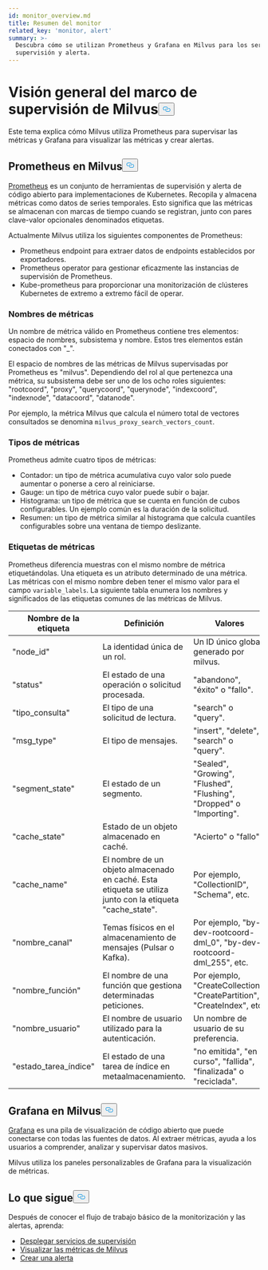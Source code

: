 ```yaml
---
id: monitor_overview.md
title: Resumen del monitor
related_key: 'monitor, alert'
summary: >-
  Descubra cómo se utilizan Prometheus y Grafana en Milvus para los servicios de
  supervisión y alerta.
---
```

<h1 id="Milvus-monitoring-framework-overview" class="common-anchor-header">Visión general del marco de supervisión de Milvus<button data-href="#Milvus-monitoring-framework-overview" class="anchor-icon" translate="no">
      <svg translate="no"
        aria-hidden="true"
        focusable="false"
        height="20"
        version="1.1"
        viewBox="0 0 16 16"
        width="16"
      >
        <path
          fill="#0092E4"
          fill-rule="evenodd"
          d="M4 9h1v1H4c-1.5 0-3-1.69-3-3.5S2.55 3 4 3h4c1.45 0 3 1.69 3 3.5 0 1.41-.91 2.72-2 3.25V8.59c.58-.45 1-1.27 1-2.09C10 5.22 8.98 4 8 4H4c-.98 0-2 1.22-2 2.5S3 9 4 9zm9-3h-1v1h1c1 0 2 1.22 2 2.5S13.98 12 13 12H9c-.98 0-2-1.22-2-2.5 0-.83.42-1.64 1-2.09V6.25c-1.09.53-2 1.84-2 3.25C6 11.31 7.55 13 9 13h4c1.45 0 3-1.69 3-3.5S14.5 6 13 6z"
        ></path>
      </svg>
    </button></h1><p>Este tema explica cómo Milvus utiliza Prometheus para supervisar las métricas y Grafana para visualizar las métricas y crear alertas.</p>
<h2 id="Prometheus-in-Milvus" class="common-anchor-header">Prometheus en Milvus<button data-href="#Prometheus-in-Milvus" class="anchor-icon" translate="no">
      <svg translate="no"
        aria-hidden="true"
        focusable="false"
        height="20"
        version="1.1"
        viewBox="0 0 16 16"
        width="16"
      >
        <path
          fill="#0092E4"
          fill-rule="evenodd"
          d="M4 9h1v1H4c-1.5 0-3-1.69-3-3.5S2.55 3 4 3h4c1.45 0 3 1.69 3 3.5 0 1.41-.91 2.72-2 3.25V8.59c.58-.45 1-1.27 1-2.09C10 5.22 8.98 4 8 4H4c-.98 0-2 1.22-2 2.5S3 9 4 9zm9-3h-1v1h1c1 0 2 1.22 2 2.5S13.98 12 13 12H9c-.98 0-2-1.22-2-2.5 0-.83.42-1.64 1-2.09V6.25c-1.09.53-2 1.84-2 3.25C6 11.31 7.55 13 9 13h4c1.45 0 3-1.69 3-3.5S14.5 6 13 6z"
        ></path>
      </svg>
    </button></h2><p><a href="https://prometheus.io/docs/introduction/overview/">Prometheus</a> es un conjunto de herramientas de supervisión y alerta de código abierto para implementaciones de Kubernetes. Recopila y almacena métricas como datos de series temporales. Esto significa que las métricas se almacenan con marcas de tiempo cuando se registran, junto con pares clave-valor opcionales denominados etiquetas.</p>
<p>Actualmente Milvus utiliza los siguientes componentes de Prometheus:</p>
<ul>
<li>Prometheus endpoint para extraer datos de endpoints establecidos por exportadores.</li>
<li>Prometheus operator para gestionar eficazmente las instancias de supervisión de Prometheus.</li>
<li>Kube-prometheus para proporcionar una monitorización de clústeres Kubernetes de extremo a extremo fácil de operar.</li>
</ul>
<h3 id="Metric-names" class="common-anchor-header">Nombres de métricas</h3><p>Un nombre de métrica válido en Prometheus contiene tres elementos: espacio de nombres, subsistema y nombre. Estos tres elementos están conectados con &quot;_&quot;.</p>
<p>El espacio de nombres de las métricas de Milvus supervisadas por Prometheus es &quot;milvus&quot;. Dependiendo del rol al que pertenezca una métrica, su subsistema debe ser uno de los ocho roles siguientes: &quot;rootcoord&quot;, &quot;proxy&quot;, &quot;querycoord&quot;, &quot;querynode&quot;, &quot;indexcoord&quot;, &quot;indexnode&quot;, &quot;datacoord&quot;, &quot;datanode&quot;.</p>
<p>Por ejemplo, la métrica Milvus que calcula el número total de vectores consultados se denomina <code translate="no">milvus_proxy_search_vectors_count</code>.</p>
<h3 id="Metric-types" class="common-anchor-header">Tipos de métricas</h3><p>Prometheus admite cuatro tipos de métricas:</p>
<ul>
<li>Contador: un tipo de métrica acumulativa cuyo valor solo puede aumentar o ponerse a cero al reiniciarse.</li>
<li>Gauge: un tipo de métrica cuyo valor puede subir o bajar.</li>
<li>Histograma: un tipo de métrica que se cuenta en función de cubos configurables. Un ejemplo común es la duración de la solicitud.</li>
<li>Resumen: un tipo de métrica similar al histograma que calcula cuantiles configurables sobre una ventana de tiempo deslizante.</li>
</ul>
<h3 id="Metric-labels" class="common-anchor-header">Etiquetas de métricas</h3><p>Prometheus diferencia muestras con el mismo nombre de métrica etiquetándolas. Una etiqueta es un atributo determinado de una métrica. Las métricas con el mismo nombre deben tener el mismo valor para el campo <code translate="no">variable_labels</code>. La siguiente tabla enumera los nombres y significados de las etiquetas comunes de las métricas de Milvus.</p>
<table>
<thead>
<tr><th>Nombre de la etiqueta</th><th>Definición</th><th>Valores</th></tr>
</thead>
<tbody>
<tr><td>"node_id"</td><td>La identidad única de un rol.</td><td>Un ID único global generado por milvus.</td></tr>
<tr><td>"status"</td><td>El estado de una operación o solicitud procesada.</td><td>&quot;abandono&quot;, &quot;éxito&quot; o &quot;fallo&quot;.</td></tr>
<tr><td>"tipo_consulta"</td><td>El tipo de una solicitud de lectura.</td><td>&quot;search&quot; o &quot;query&quot;.</td></tr>
<tr><td>"msg_type"</td><td>El tipo de mensajes.</td><td>&quot;insert&quot;, &quot;delete&quot;, &quot;search&quot; o &quot;query&quot;.</td></tr>
<tr><td>"segment_state"</td><td>El estado de un segmento.</td><td>&quot;Sealed&quot;, &quot;Growing&quot;, &quot;Flushed&quot;, &quot;Flushing&quot;, &quot;Dropped&quot; o &quot;Importing&quot;.</td></tr>
<tr><td>"cache_state"</td><td>Estado de un objeto almacenado en caché.</td><td>&quot;Acierto&quot; o &quot;fallo&quot;.</td></tr>
<tr><td>"cache_name"</td><td>El nombre de un objeto almacenado en caché. Esta etiqueta se utiliza junto con la etiqueta &quot;cache_state&quot;.</td><td>Por ejemplo, &quot;CollectionID&quot;, &quot;Schema&quot;, etc.</td></tr>
<tr><td>&quot;nombre_canal&quot;</td><td>Temas físicos en el almacenamiento de mensajes (Pulsar o Kafka).</td><td>Por ejemplo, &quot;by-dev-rootcoord-dml_0&quot;, &quot;by-dev-rootcoord-dml_255&quot;, etc.</td></tr>
<tr><td>"nombre_función"</td><td>El nombre de una función que gestiona determinadas peticiones.</td><td>Por ejemplo, &quot;CreateCollection&quot;, &quot;CreatePartition&quot;, &quot;CreateIndex&quot;, etc.</td></tr>
<tr><td>"nombre_usuario"</td><td>El nombre de usuario utilizado para la autenticación.</td><td>Un nombre de usuario de su preferencia.</td></tr>
<tr><td>"estado_tarea_índice"</td><td>El estado de una tarea de índice en metaalmacenamiento.</td><td>&quot;no emitida&quot;, &quot;en curso&quot;, &quot;fallida&quot;, &quot;finalizada&quot; o &quot;reciclada&quot;.</td></tr>
</tbody>
</table>
<h2 id="Grafana-in-Milvus" class="common-anchor-header">Grafana en Milvus<button data-href="#Grafana-in-Milvus" class="anchor-icon" translate="no">
      <svg translate="no"
        aria-hidden="true"
        focusable="false"
        height="20"
        version="1.1"
        viewBox="0 0 16 16"
        width="16"
      >
        <path
          fill="#0092E4"
          fill-rule="evenodd"
          d="M4 9h1v1H4c-1.5 0-3-1.69-3-3.5S2.55 3 4 3h4c1.45 0 3 1.69 3 3.5 0 1.41-.91 2.72-2 3.25V8.59c.58-.45 1-1.27 1-2.09C10 5.22 8.98 4 8 4H4c-.98 0-2 1.22-2 2.5S3 9 4 9zm9-3h-1v1h1c1 0 2 1.22 2 2.5S13.98 12 13 12H9c-.98 0-2-1.22-2-2.5 0-.83.42-1.64 1-2.09V6.25c-1.09.53-2 1.84-2 3.25C6 11.31 7.55 13 9 13h4c1.45 0 3-1.69 3-3.5S14.5 6 13 6z"
        ></path>
      </svg>
    </button></h2><p><a href="https://grafana.com/docs/grafana/latest/introduction/">Grafana</a> es una pila de visualización de código abierto que puede conectarse con todas las fuentes de datos. Al extraer métricas, ayuda a los usuarios a comprender, analizar y supervisar datos masivos.</p>
<p>Milvus utiliza los paneles personalizables de Grafana para la visualización de métricas.</p>
<h2 id="Whats-next" class="common-anchor-header">Lo que sigue<button data-href="#Whats-next" class="anchor-icon" translate="no">
      <svg translate="no"
        aria-hidden="true"
        focusable="false"
        height="20"
        version="1.1"
        viewBox="0 0 16 16"
        width="16"
      >
        <path
          fill="#0092E4"
          fill-rule="evenodd"
          d="M4 9h1v1H4c-1.5 0-3-1.69-3-3.5S2.55 3 4 3h4c1.45 0 3 1.69 3 3.5 0 1.41-.91 2.72-2 3.25V8.59c.58-.45 1-1.27 1-2.09C10 5.22 8.98 4 8 4H4c-.98 0-2 1.22-2 2.5S3 9 4 9zm9-3h-1v1h1c1 0 2 1.22 2 2.5S13.98 12 13 12H9c-.98 0-2-1.22-2-2.5 0-.83.42-1.64 1-2.09V6.25c-1.09.53-2 1.84-2 3.25C6 11.31 7.55 13 9 13h4c1.45 0 3-1.69 3-3.5S14.5 6 13 6z"
        ></path>
      </svg>
    </button></h2><p>Después de conocer el flujo de trabajo básico de la monitorización y las alertas, aprenda:</p>
<ul>
<li><a href="/docs/es/monitor.md">Desplegar servicios de supervisión</a></li>
<li><a href="/docs/es/visualize.md">Visualizar las métricas de Milvus</a></li>
<li><a href="/docs/es/alert.md">Crear una alerta</a></li>
</ul>
